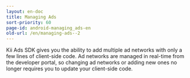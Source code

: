 ```yaml
---
layout: en-doc
title: Managing Ads
sort-priority: 60
page-id: android-managing_ads-en
old-url: /en/managing-ads--2
---
```

Kii Ads SDK gives you the ability to add multiple ad networks with only a few lines of client-side code. Ad networks are managed in real-time from the developer portal, so changing ad networks or adding new ones no longer requires you to update your client-side code.
